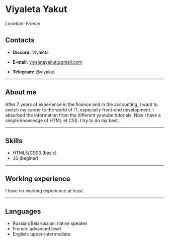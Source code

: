 # Viyaleta Yakut 

###### Location: France


## Contacts

+ **Discord:** Viyaleta

+ **E-mail:** viyaletayakut@gmail.com

+ **Telegram:** @viyakut

**************************
## About me

After 7 years of experience in the finance and in the accounting, I want to switch my career to the world of IT, especially front-end development.
I absorbed the information from the different youtube tutorials. Now I have a simple knowledge of HTML et CSS. I try to do my best.

***********************
## Skills

+ HTML5/CSS3 (basic)
+ JS (beginer)


***********************

## Working experience

I have no working experience at least.

***********************

## Languages

+ Russian/Belarussian: native speaker
+ French: advanced level
+ English: upper-intermediate
